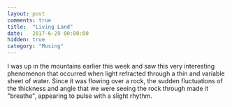 ```yaml
---
layout: post
comments: true
title:  "Living Land"
date:   2017-6-29 00:00:00
hidden: true
category: "Musing"
---
```


I was up in the mountains earlier this week and saw this very interesting phenomenon that occurred when light refracted through a thin and variable sheet of water. Since it was flowing over a rock, the sudden fluctuations of the thickness and angle that we were seeing the rock through made it "breathe", appearing to pulse with a slight rhythm.
